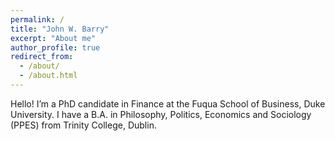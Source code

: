 ```yaml
---
permalink: /
title: "John W. Barry"
excerpt: "About me"
author_profile: true
redirect_from: 
  - /about/
  - /about.html
---
```


Hello! I’m a PhD candidate in Finance at the Fuqua School of Business, Duke University. I have a B.A. in Philosophy, Politics, Economics and Sociology (PPES) from Trinity College, Dublin.